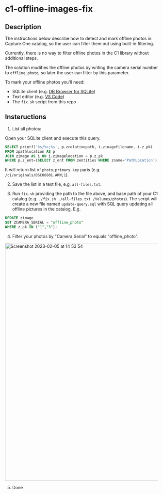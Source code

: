 # c1-offline-images-fix

## Description
The instructions below describe how to detect and mark offline photos in Capture One catalog, so the user can filter them out using built-in filtering.

Currently, there is no way to filter offline photos in the C1 library without additional steps.

The solution modifies the offline photos by writing the camera serial number to `offline_photo`, so later the user can filter by this parameter.

To mark your offline photos you'll need:
- SQLite client (e.g. [DB Browser for SQLite](https://formulae.brew.sh/cask/db-browser-for-sqlite#default))
- Text editor (e.g. [VS Code](https://formulae.brew.sh/cask/visual-studio-code#default))
- The `fix.sh` script from this repo

## Insteructions
1. List all photos:

Open your SQLite client and execute this query.
```sql
SELECT printf('%s/%s;%s', p.zrelativepath, i.zimagefilename, i.z_pk) 
FROM zpathlocation AS p
JOIN zimage AS i ON i.zimagelocation = p.z_pk
WHERE p.z_ent=(SELECT z_ent FROM zentities WHERE zname='PathLocation');
```
It will return list of `photo;primary key` paris (e.g. `/c1/originals/DSC00001.ARW;1`).

2. Save the list in a text file, e.g. `all-files.txt`.

3. Run `fix.sh` providing the path to the file above, and base path of your C1 catalog (e.g. `./fix.sh ./all-files.txt /Volumes/photos`).
The script will create a new file named `update-query.sql` with SQL query updating all offline pictures in the catalog. E.g.
```sql
UPDATE zimage
SET ZCAMERA_SERIAL = "offline_photo"
WHERE z_pk IN ("1","3");
```

4. Filter your photos by "Camera Serial" to equals "offline_photo".
<img width="784" alt="Screenshot 2023-02-05 at 14 53 54" src="https://user-images.githubusercontent.com/2368417/216823865-36bfa3f5-3209-4149-925e-ce7d4febb7ff.png">

5. Done
